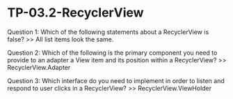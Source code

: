 # TP-03.2-RecyclerView
Question 1: Which of the following statements about a RecyclerView is false?
    >>  All list items look the same.
   
Question 2: Which of the following is the primary component you need to provide to an adapter a View item and its position within a RecyclerView?
    >> RecyclerView.Adapter
    
Question 3: Which interface do you need to implement in order to listen and respond to user clicks in a RecyclerView? 
    >> RecyclerView.ViewHolder
